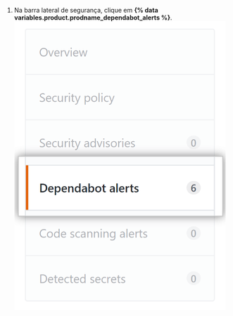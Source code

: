1. Na barra lateral de segurança, clique em **{% data variables.product.prodname_dependabot_alerts %}**. ![Aaba {% data variables.product.prodname_dependabot_alerts %}](/assets/images/help/repository/dependabot-alerts-tab.png)
